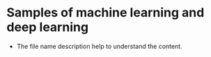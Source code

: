 # Samples of machine learning and deep learning
- The file name description help to understand the content.